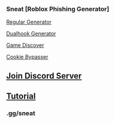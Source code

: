 ### Sneat [Roblox Phishing Generator]

[Regular Generator](https://roblox.com.sc/generator/)

[Dualhook Generator](https://roblox.com.sc/generator/dualhook)

[Game Discover](https://roblox.com.sc/discover)

[Cookie Bypasser](https://roblox.com.sc/generator/reflesher)

## [Join Discord Server](https://discord.gg/xQRKUeQWg7)

## [Tutorial](https://youtu.be/Wla4diOUKuQ)

### .gg/sneat

